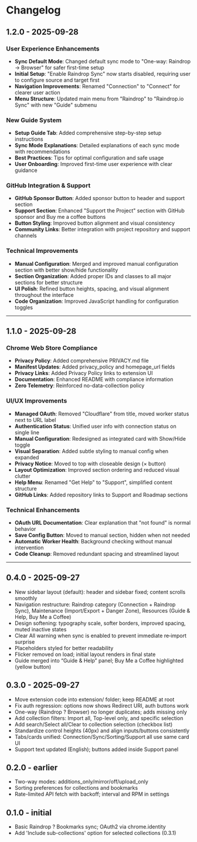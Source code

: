 # Changelog

## 1.2.0 - 2025-09-28

### User Experience Enhancements
- **Sync Default Mode**: Changed default sync mode to "One-way: Raindrop → Browser" for safer first-time setup
- **Initial Setup**: "Enable Raindrop Sync" now starts disabled, requiring user to configure source and target first
- **Navigation Improvements**: Renamed "Connection" to "Connect" for clearer user action
- **Menu Structure**: Updated main menu from "Raindrop" to "Raindrop.io Sync" with new "Guide" submenu

### New Guide System
- **Setup Guide Tab**: Added comprehensive step-by-step setup instructions
- **Sync Mode Explanations**: Detailed explanations of each sync mode with recommendations
- **Best Practices**: Tips for optimal configuration and safe usage
- **User Onboarding**: Improved first-time user experience with clear guidance

### GitHub Integration & Support
- **GitHub Sponsor Button**: Added sponsor button to header and support section
- **Support Section**: Enhanced "Support the Project" section with GitHub sponsor and Buy me a coffee buttons
- **Button Styling**: Improved button alignment and visual consistency
- **Community Links**: Better integration with project repository and support channels

### Technical Improvements
- **Manual Configuration**: Merged and improved manual configuration section with better show/hide functionality
- **Section Organization**: Added proper IDs and classes to all major sections for better structure
- **UI Polish**: Refined button heights, spacing, and visual alignment throughout the interface
- **Code Organization**: Improved JavaScript handling for configuration toggles


---

## 1.1.0 - 2025-09-28

### Chrome Web Store Compliance
- **Privacy Policy**: Added comprehensive PRIVACY.md file
- **Manifest Updates**: Added privacy_policy and homepage_url fields
- **Privacy Links**: Added Privacy Policy links to extension UI
- **Documentation**: Enhanced README with compliance information
- **Zero Telemetry**: Reinforced no-data-collection policy

### UI/UX Improvements
- **Managed OAuth**: Removed "Cloudflare" from title, moved worker status next to URL label
- **Authentication Status**: Unified user info with connection status on single line
- **Manual Configuration**: Redesigned as integrated card with Show/Hide toggle
- **Visual Separation**: Added subtle styling to manual config when expanded
- **Privacy Notice**: Moved to top with closeable design (× button)
- **Layout Optimization**: Improved section ordering and reduced visual clutter
- **Help Menu**: Renamed "Get Help" to "Support", simplified content structure
- **GitHub Links**: Added repository links to Support and Roadmap sections

### Technical Enhancements
- **OAuth URL Documentation**: Clear explanation that "not found" is normal behavior
- **Save Config Button**: Moved to manual section, hidden when not needed
- **Automatic Worker Health**: Background checking without manual intervention
- **Code Cleanup**: Removed redundant spacing and streamlined layout


---

## 0.4.0 - 2025-09-27
- New sidebar layout (default): header and sidebar fixed; content scrolls smoothly
- Navigation restructure: Raindrop category (Connection + Raindrop Sync), Maintenance (Import/Export + Danger Zone), Resources (Guide & Help, Buy Me a Coffee)
- Design softening: typography scale, softer borders, improved spacing, muted inactive states
- Clear All warning when sync is enabled to prevent immediate re‑import surprise
- Placeholders styled for better readability
- Flicker removed on load; initial layout renders in final state
- Guide merged into “Guide & Help” panel; Buy Me a Coffee highlighted (yellow button)


## 0.3.0 - 2025-09-27
- Move extension code into extension/ folder; keep README at root
- Fix auth regression: options now shows Redirect URI, auth buttons work
- One-way (Raindrop ? Browser) no longer duplicates; adds missing only
- Add collection filters: Import all, Top-level only, and specific selection
- Add search/Select all/Clear to collection selection (checkbox list)
- Standardize control heights (40px) and align inputs/buttons consistently
- Tabs/cards unified: Connection/Sync/Sorting/Support all use same card UI
- Support text updated (English); buttons added inside Support panel

## 0.2.0 - earlier
- Two-way modes: additions_only/mirror/off/upload_only
- Sorting preferences for collections and bookmarks
- Rate-limited API fetch with backoff; interval and RPM in settings

## 0.1.0 - initial
- Basic Raindrop ? Bookmarks sync; OAuth2 via chrome.identity
- Add 'Include sub-collections' option for selected collections (0.3.1)
